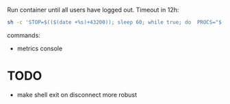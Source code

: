 
Run container until all users have logged out. Timeout in 12h:
```bash
sh -c 'STOP=$(($(date +%s)+43200)); sleep 60; while true; do  PROCS="$(ls /proc | grep \[0-9\] | wc -l)"; test "$PROCS" -lt "6" && exit; test "$STOP" -lt "$(date +%s)" && exit; sleep 30; done'
```



commands:

* metrics console

# TODO

* make shell exit on disconnect more robust
